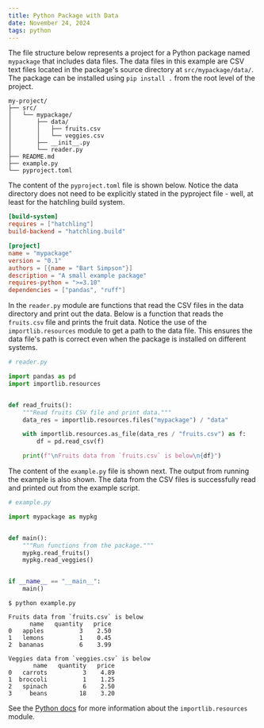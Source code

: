 ```yaml
---
title: Python Package with Data
date: November 24, 2024
tags: python
---
```


The file structure below represents a project for a Python package named `mypackage` that includes data files. The data files in this example are CSV text files located in the package's source directory at `src/mypackage/data/`. The package can be installed using `pip install .` from the root level of the project.

```text
my-project/
├── src/
│   └── mypackage/
│       ├── data/
│       │   ├── fruits.csv
│       │   └── veggies.csv
│       ├── __init__.py
│       └── reader.py
├── README.md
├── example.py
└── pyproject.toml
```

The content of the `pyproject.toml` file is shown below. Notice the data directory does not need to be explicitly stated in the pyproject file - well, at least for the hatchling build system.

```toml
[build-system]
requires = ["hatchling"]
build-backend = "hatchling.build"

[project]
name = "mypackage"
version = "0.1"
authors = [{name = "Bart Simpson"}]
description = "A small example package"
requires-python = ">=3.10"
dependencies = ["pandas", "ruff"]
```

In the `reader.py` module are functions that read the CSV files in the data directory and print out the data. Below is a function that reads the `fruits.csv` file and prints the fruit data. Notice the use of the `importlib.resources` module to get a path to the data file. This ensures the data file's path is correct even when the package is installed on different systems.

```python
# reader.py

import pandas as pd
import importlib.resources


def read_fruits():
    """Read fruits CSV file and print data."""
    data_res = importlib.resources.files("mypackage") / "data"

    with importlib.resources.as_file(data_res / "fruits.csv") as f:
        df = pd.read_csv(f)

    print(f"\nFruits data from `fruits.csv` is below\n{df}")
```

The content of the `example.py` file is shown next. The output from running the example is also shown. The data from the CSV files is successfully read and printed out from the example script.

```python
# example.py

import mypackage as mypkg


def main():
    """Run functions from the package."""
    mypkg.read_fruits()
    mypkg.read_veggies()


if __name__ == "__main__":
    main()
```

```console
$ python example.py

Fruits data from `fruits.csv` is below
      name   quantity   price
0   apples          3    2.50
1   lemons          1    0.45
2  bananas          6    3.99

Veggies data from `veggies.csv` is below
       name   quantity   price
0   carrots          3    4.89
1  broccoli          1    1.25
2   spinach          6    2.50
3     beans         18    3.20
```

See the [Python docs](https://docs.python.org/3/library/importlib.resources.html) for more information about the `importlib.resources` module.
